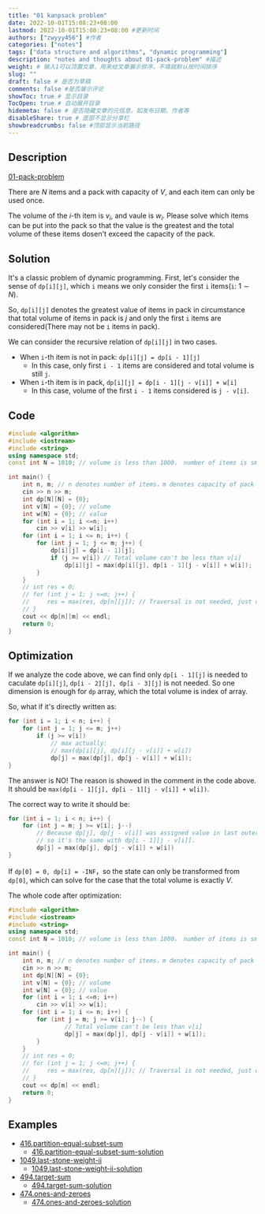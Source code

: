 ```yaml
---
title: "01 kanpsack problem"
date: 2022-10-01T15:08:23+08:00
lastmod: 2022-10-01T15:08:23+08:00 #更新时间
authors: ["zwyyy456"] #作者
categories: ["notes"]
tags: ["data structure and algorithms", "dynamic programming"]
description: "notes and thoughts about 01-pack-problem" #描述
weight: # 输入1可以顶置文章，用来给文章展示排序，不填就默认按时间排序
slug: ""
draft: false # 是否为草稿
comments: false #是否展示评论
showToc: true # 显示目录
TocOpen: true # 自动展开目录
hidemeta: false # 是否隐藏文章的元信息，如发布日期、作者等
disableShare: true # 底部不显示分享栏
showbreadcrumbs: false #顶部显示当前路径
---
```


## Description
[01-pack-problem](https://www.acwing.com/problem/content/2/)

There are $N$ items and a pack with capacity of $V$, and each item can only be used once.

The volume of the $i$-th item is $v_i$, and vaule is $w_i$. Please solve which items can be put into the pack so that the value is the greatest and the total volume of these items dosen't exceed the capacity of the pack.

## Solution
It's a classic problem of dynamic programming. First, let's consider the sense of `dp[i][j]`, which `i` means we only consider the first `i` items(`i`: $1\sim N$).

So, `dp[i][j]` denotes the greatest value of items in pack in circumstance that total volume of items in pack is $j$ and only the first `i` items are considered(There may not be `i` items in pack).

We can consider the recursive relation of `dp[i][j]` in two cases.
- When `i`-th item is not in pack: `dp[i][j] = dp[i - 1][j]`
    - In this case, only first `i - 1` items are considered and total volume is still `j`.
- When `i`-th item is in pack, `dp[i][j] = dp[i - 1][j - v[i]] + w[i]`
    - In this case, volume of the first `i - 1` items considered is `j - v[i]`.

## Code
```cpp
#include <algorithm>
#include <iostream>
#include <string>
using namespace std;
const int N = 1010; // volume is less than 1000， number of items is small than 1000.

int main() {
    int n, m; // n denotes number of items，m denotes capacity of pack
    cin >> n >> m;
    int dp[N][N] = {0};
    int v[N] = {0}; // volume
    int w[N] = {0}; // value
    for (int i = 1; i <=n; i++)
        cin >> v[i] >> w[i];
    for (int i = 1; i <= n; i++) {
        for (int j = 1; j <= m; j++) {
            dp[i][j] = dp[i - 1][j];
            if (j >= v[i]) // Total volume can't be less than v[i]
                dp[i][j] = max(dp[i][j], dp[i - 1][j - v[i]] + w[i]);
        }
    }
    // int res = 0;
    // for (int j = 1; j <=m; j++) {
    //     res = max(res, dp[n][j]); // Traversal is not needed, just dp[n][m]
    // }
    cout << dp[n][m] << endl;
    return 0;
}
```

## Optimization
If we analyze the code above, we can find only `dp[i - 1][j]` is needed to caculate `dp[i][j]`, `dp[i - 2][j], dp[i - 3][j]` is not needed. So one dimension is enough for `dp` array, which the total volume is index of array.

So, what if it's directly written as:
```cpp
for (int i = 1; i < n; i++) {
    for (int j = 1; j <= m; j++)
        if (j >= v[i])
            // max actually:
            // max(dp[i][j], dp[i][j - v[i]] + w[i])
            dp[j] = max(dp[j], dp[j - v[i]] + w[i]);  
}
```

The answer is NO! The reason is showed in the comment in the code above. It should be `max(dp[i - 1][j], dp[i - 1][j - v[i]] + w[i])`.

The correct way to write it should be:
```cpp
for (int i = 1; i < n; i++) {
    for (int j = m; j >= v[i]; j--)
        // Because dp[j], dp[j - v[i]] was assigned value in last outer `i` loop，
        // so it's the same with dp[i - 1][j - v[i]].
        dp[j] = max(dp[j], dp[j - v[i]] + w[i]) 
}
```

If `dp[0] = 0, dp[i] = -INF`，so the state can only be transformed from `dp[0]`, which can solve for the case that the total volume is exactly $V$.

The whole code after optimization:
```cpp
#include <algorithm>
#include <iostream>
#include <string>
using namespace std;
const int N = 1010; // volume is less than 1000， number of items is small than 1000.

int main() {
    int n, m; // n denotes number of items，m denotes capacity of pack
    cin >> n >> m;
    int dp[N][N] = {0};
    int v[N] = {0}; // volume
    int w[N] = {0}; // value
    for (int i = 1; i <=n; i++)
        cin >> v[i] >> w[i];
    for (int i = 1; i <= n; i++) {
        for (int j = m; j >= v[i]; j--) {
                // Total volume can't be less than v[i]
                dp[j] = max(dp[j], dp[j - v[i]] + w[i]);
        }
    }
    // int res = 0;
    // for (int j = 1; j <=m; j++) {
    //     res = max(res, dp[n][j]); // Traversal is not needed, just dp[n][m]
    // }
    cout << dp[m] << endl;
    return 0;
}
```

## Examples
- [416.partition-equal-subset-sum](https://leetcode.com/problems/partition-equal-subset-sum/)
    - [416.partition-equal-subset-sum-solution](https://zwyyy456.vercel.app/posts/tech/416.partition-equal-subset-sum)
- [1049.last-stone-weight-ii](https://leetcode.com/problems/last-stone-weight-ii/)
    - [1049.last-stone-weight-ii-solution](https://zwyyy456.vercel.app/posts/tech/1049.last-stone-weight-ii/)
- [494.target-sum](https://leetcode.com/problems/target-sum/)
    - [494.target-sum-solution](https://zwyyy456.vercel.app/posts/tech/494.target-sum/)
- [474.ones-and-zeroes](https://leetcode.com/problems/ones-and-zeroes/)
    - [474.ones-and-zeroes-solution](https://zwyyy456.vercel.app/posts/tech/474.ones-and-zeroes/)